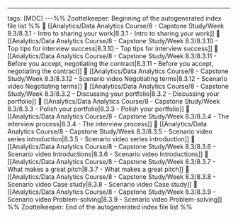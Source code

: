 ---
tags: [MOC]
---%% Zoottelkeeper: Beginning of the autogenerated index file list  %%
📄 [[Analytics/Data Analytics Course/8 - Capstone Study/Week 8.3/8.3.1 - Intro to sharing your work|8.3.1 - Intro to sharing your work]]
📄 [[Analytics/Data Analytics Course/8 - Capstone Study/Week 8.3/8.3.10 - Top tips for interview success|8.3.10 - Top tips for interview success]]
📄 [[Analytics/Data Analytics Course/8 - Capstone Study/Week 8.3/8.3.11 - Before you accept, negotiating the contract|8.3.11 - Before you accept, negotiating the contract]]
📄 [[Analytics/Data Analytics Course/8 - Capstone Study/Week 8.3/8.3.12 - Scenario video Negotiating terms|8.3.12 - Scenario video Negotiating terms]]
📄 [[Analytics/Data Analytics Course/8 - Capstone Study/Week 8.3/8.3.2 - Discussing your portfolio|8.3.2 - Discussing your portfolio]]
📄 [[Analytics/Data Analytics Course/8 - Capstone Study/Week 8.3/8.3.3 - Polish your portfolio|8.3.3 - Polish your portfolio]]
📄 [[Analytics/Data Analytics Course/8 - Capstone Study/Week 8.3/8.3.4 - The interview process|8.3.4 - The interview process]]
📄 [[Analytics/Data Analytics Course/8 - Capstone Study/Week 8.3/8.3.5 - Scenario video series introduction|8.3.5 - Scenario video series introduction]]
📄 [[Analytics/Data Analytics Course/8 - Capstone Study/Week 8.3/8.3.6 - Scenario video Introductions|8.3.6 - Scenario video Introductions]]
📄 [[Analytics/Data Analytics Course/8 - Capstone Study/Week 8.3/8.3.7 - What makes a great pitch|8.3.7 - What makes a great pitch]]
📄 [[Analytics/Data Analytics Course/8 - Capstone Study/Week 8.3/8.3.8 - Scenario video Case study|8.3.8 - Scenario video Case study]]
📄 [[Analytics/Data Analytics Course/8 - Capstone Study/Week 8.3/8.3.9 - Scenario video Problem-solving|8.3.9 - Scenario video Problem-solving]]
%% Zoottelkeeper: End of the autogenerated index file list  %%
